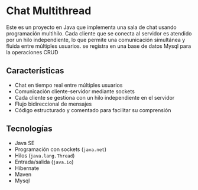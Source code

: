 #  Chat Multithread

Este es un proyecto en Java que implementa una sala de chat usando programación multihilo. Cada cliente que se conecta al servidor es atendido por un hilo independiente, 
lo que permite una comunicación simultánea y fluida entre múltiples usuarios. se registra en una base de datos Mysql para la operaciones CRUD 

##  Características

- Chat en tiempo real entre múltiples usuarios
- Comunicación cliente-servidor mediante sockets
- Cada cliente se gestiona con un hilo independiente en el servidor
- Flujo bidireccional de mensajes
- Código estructurado y comentado para facilitar su comprensión

##  Tecnologías

- Java SE
- Programación con sockets (`java.net`)
- Hilos (`java.lang.Thread`)
- Entrada/salida (`java.io`)
- Hibernate
- Maven
- Mysql


